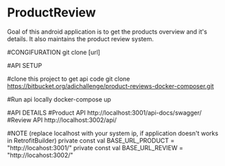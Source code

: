 # ProductReview
Goal of this android application is to get the products overview and it's details.
It also maintains the product review system.

#CONGIFURATION
git clone [url]

#API SETUP

#clone this project to get api code
git clone https://bitbucket.org/adichallenge/product-reviews-docker-composer.git

#Run api locally
docker-compose up

#API DETAILS
#Product API
http://localhost:3001/api-docs/swagger/
#Review API
http://localhost:3002/api/ 

#NOTE
(replace localhost with your system ip, if application doesn't works in RetrofitBuilder) 
    private const val BASE_URL_PRODUCT = "http://locahost:3001/"
    private const val BASE_URL_REVIEW = "http://locahost:3002/"
